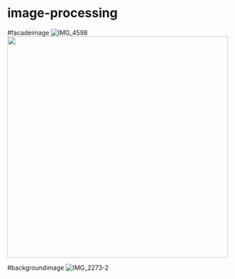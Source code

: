 # image-processing

#facadeimage
![IMG_4598](https://user-images.githubusercontent.com/64636363/213681936-7fff30c0-e5be-469a-bb16-7c6bb1743c91.jpg)
<img src="https://user-images.githubusercontent.com/64636363/213681936-7fff30c0-e5be-469a-bb16-7c6bb1743c91.jpg" width="500px">

#backgroundimage
![IMG_2273-2](https://user-images.githubusercontent.com/64636363/213683042-791192c8-a740-41d1-846d-a4de97940bd6.jpg)



